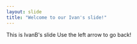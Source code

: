 ```yaml
---
layout: slide
title: "Welcome to our Ivan's slide!"
---
```

This is IvanB's slide
Use the left arrow to go back!
